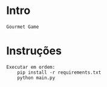 # Intro
    Gourmet Game

# Instruções
    Executar em ordem:
        pip install -r requirements.txt
        python main.py
